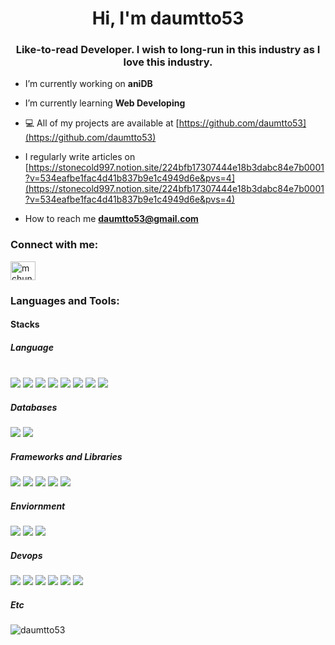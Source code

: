 <h1 align="center">Hi, I'm daumtto53</h1>
<h3 align="center">Like-to-read Developer. I wish to long-run in this industry as I love this industry.</h3>

-  I’m currently working on **aniDB**

-  I’m currently learning **Web Developing**

- ‍💻 All of my projects are available at [https://github.com/daumtto53](https://github.com/daumtto53)

-  I regularly write articles on [https://stonecold997.notion.site/224bfb17307444e18b3dabc84e7b0001?v=534eafbe1fac4d41b837b9e1c4949d6e&pvs=4](https://stonecold997.notion.site/224bfb17307444e18b3dabc84e7b0001?v=534eafbe1fac4d41b837b9e1c4949d6e&pvs=4)

- How to reach me **daumtto53@gmail.com**

<h3 align="left">Connect with me:</h3>
<p align="left">
<a href="https://stackoverflow.com/users/mchun" target="blank"><img align="center" src="https://raw.githubusercontent.com/rahuldkjain/github-profile-readme-generator/master/src/images/icons/Social/stack-overflow.svg" alt="mchun" height="30" width="40" /></a>
</p>

<h3 align="left">Languages and Tools:</h3>
<h4>Stacks</h4>
<h5>Language</h5>
<br/> <img src="https://img.shields.io/badge/java-007396?style=for-the-badge&logo=java&logoColor=white">  <img src="https://img.shields.io/badge/c-%2300599C.svg?style=for-the-badge&logo=c&logoColor=white"> <img src="https://img.shields.io/badge/c++-00599C?style=for-the-badge&logo=c%2B%2B&logoColor=white"> <img src="https://img.shields.io/badge/python-3776AB?style=for-the-badge&logo=python&logoColor=white">  <img src="https://img.shields.io/badge/javascript-%23323330.svg?style=for-the-badge&logo=javascript&logoColor=%23F7DF1E"> <img src="https://img.shields.io/badge/shell_script-%23121011.svg?style=for-the-badge&logo=gnu-bash&logoColor=white"> <img src="https://img.shields.io/badge/html5-%23E34F26.svg?style=for-the-badge&logo=html5&logoColor=white"> <img src="https://img.shields.io/badge/css3-%231572B6.svg?style=for-the-badge&logo=css3&logoColor=white">
<br/>
<h5>Databases</h5>
<img src="https://img.shields.io/badge/MariaDB-003545?style=for-the-badge&logo=mariadb&logoColor=white">
<img src="https://img.shields.io/badge/mysql-4479A1.svg?style=for-the-badge&logo=mysql&logoColor=white">
<br/>
<h5>Frameworks and Libraries</h5>
    <img src="https://img.shields.io/badge/spring-%236DB33F.svg?style=for-the-badge&logo=spring&logoColor=white">
    <img src="https://img.shields.io/badge/vite-%23646CFF.svg?style=for-the-badge&logo=vite&logoColor=white">
    <img src="https://img.shields.io/badge/react-%2320232a.svg?style=for-the-badge&logo=react&logoColor=%2361DAFB">
    <img src="https://img.shields.io/badge/React_Router-CA4245?style=for-the-badge&logo=react-router&logoColor=white">
    <img src="https://img.shields.io/badge/Hibernate-59666C?style=for-the-badge&logo=Hibernate&logoColor=white">

<br/>
<h5>Enviornment</h5>
    <img src="https://img.shields.io/badge/Ubuntu-E95420?style=for-the-badge&logo=ubuntu&logoColor=white">
    <img src="https://img.shields.io/badge/-RaspberryPi-C51A4A?style=for-the-badge&logo=Raspberry-Pi">
    <img src="https://img.shields.io/badge/mac%20os-000000?style=for-the-badge&logo=macos&logoColor=F0F0F0">
<br/>
<h5>Devops</h5>
    <img src="https://img.shields.io/badge/AWS-%23FF9900.svg?style=for-the-badge&logo=amazon-aws&logoColor=white">
    <img src="https://img.shields.io/badge/docker-%230db7ed.svg?style=for-the-badge&logo=docker&logoColor=white">
    <img src="https://img.shields.io/badge/Gradle-02303A.svg?style=for-the-badge&logo=Gradle&logoColor=white">
    <img src="https://img.shields.io/badge/Postman-FF6C37?style=for-the-badge&logo=postman&logoColor=white">
    <img src="https://img.shields.io/badge/git-%23F05033.svg?style=for-the-badge&logo=git&logoColor=white">
    <img src="https://img.shields.io/badge/github-%23121011.svg?style=for-the-badge&logo=github&logoColor=white">

<br/>
<h5>Etc</h5>






<p> <img align="center" src="https://github-readme-stats.vercel.app/api?username=daumtto53&show_icons=true&locale=en" alt="daumtto53" /></p>
